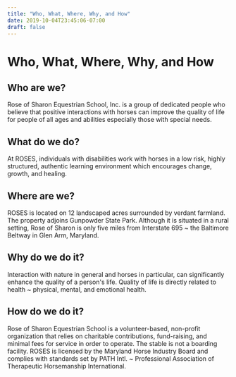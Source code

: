 ```yaml
---
title: "Who, What, Where, Why, and How"
date: 2019-10-04T23:45:06-07:00
draft: false
---
```


# Who, What, Where, Why, and How

## Who are we?

Rose of Sharon Equestrian School, Inc. is a group of dedicated people who believe that positive interactions with horses can improve the quality of life for people of all ages and abilities especially those with special needs.

## What do we do?

At ROSES, individuals with disabilities work with horses in a low risk, highly structured, authentic learning environment which encourages change, growth, and healing.

## Where are we?

ROSES is located on 12 landscaped acres surrounded by verdant farmland. The property adjoins Gunpowder State Park. Although it is situated in a rural setting, Rose of Sharon is only five miles from Interstate 695 ~ the Baltimore Beltway in Glen Arm, Maryland.

## Why do we do it?

Interaction with nature in general and horses in particular, can significantly enhance the quality of a person's life. Quality of life is directly related to health ~ physical, mental, and emotional health.

## How do we do it?

Rose of Sharon Equestrian School is a volunteer-based, non-profit organization that relies on charitable contributions, fund-raising, and minimal fees for service in order to operate. The stable is not a boarding facility. ROSES is licensed by the Maryland Horse Industry Board and complies with standards set by PATH Intl. ~ Professional Association of Therapeutic Horsemanship International.   